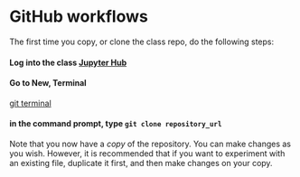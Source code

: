 # GitHub workflows

The first time you copy, or clone the class repo, do the following steps:

#### Log into the class [Jupyter Hub](https://jupyter.idre.ucla.edu/)
#### Go to New, Terminal
[git terminal](images/gitterminal.png)
#### in the command prompt, type `git clone repository_url`

Note that you now have a _copy_ of the repository. You can make changes as you wish. However, it is recommended that if you want to experiment with an existing file, duplicate it first, and then make changes on your copy.

